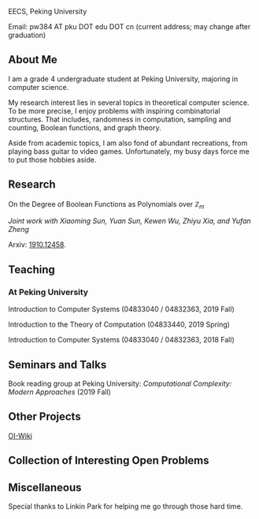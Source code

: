 EECS, Peking University

Email: pw384 AT pku DOT edu DOT cn (current address; may change after graduation)

## About Me

I am a grade 4 undergraduate student at Peking University, majoring in computer science. 

My research interest lies in several topics in theoretical computer science. To be more precise, I enjoy problems with inspiring combinatorial structures. That includes, randomness in computation, sampling and counting, Boolean functions, and graph theory. 

Aside from academic topics, I am also fond of abundant recreations, from playing bass guitar to video games. Unfortunately, my busy days force me to put those hobbies aside. 

## Research

On the Degree of Boolean Functions as Polynomials over $\mathbb{Z}_m$

*Joint work with Xiaoming Sun, Yuan Sun, Kewen Wu, Zhiyu Xia, and Yufan Zheng*

Arxiv: [1910.12458](https://arxiv.org/abs/1910.12458). 

## Teaching

### At Peking University

Introduction to Computer Systems (04833040 / 04832363, 2019 Fall)

Introduction to the Theory of Computation (04833440, 2019 Spring)

Introduction to Computer Systems (04833040 / 04832363, 2018 Fall)

## Seminars and Talks

Book reading group at Peking University: *Computational Complexity: Modern Approaches* (2019 Fall)

## Other Projects

[OI-Wiki](https://oi-wiki.org/)

## Collection of Interesting Open Problems

## Miscellaneous

Special thanks to Linkin Park for helping me go through those hard time. 
